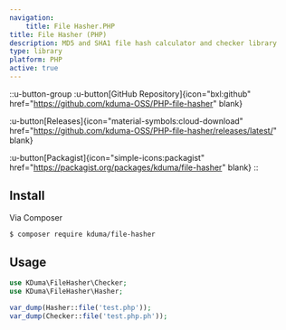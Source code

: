 ```yaml
---
navigation:
    title: File Hasher.PHP
title: File Hasher (PHP)
description: MD5 and SHA1 file hash calculator and checker library
type: library
platform: PHP
active: true
---
```


::u-button-group
:u-button[GitHub Repository]{icon="bxl:github" href="https://github.com/kduma-OSS/PHP-file-hasher" blank}

:u-button[Releases]{icon="material-symbols:cloud-download" href="https://github.com/kduma-OSS/PHP-file-hasher/releases/latest/" blank}

:u-button[Packagist]{icon="simple-icons:packagist" href="https://packagist.org/packages/kduma/file-hasher" blank}
::

## Install

Via Composer

``` bash
$ composer require kduma/file-hasher
```

## Usage

``` php
use KDuma\FileHasher\Checker;
use KDuma\FileHasher\Hasher;

var_dump(Hasher::file('test.php'));
var_dump(Checker::file('test.php.ph'));
```